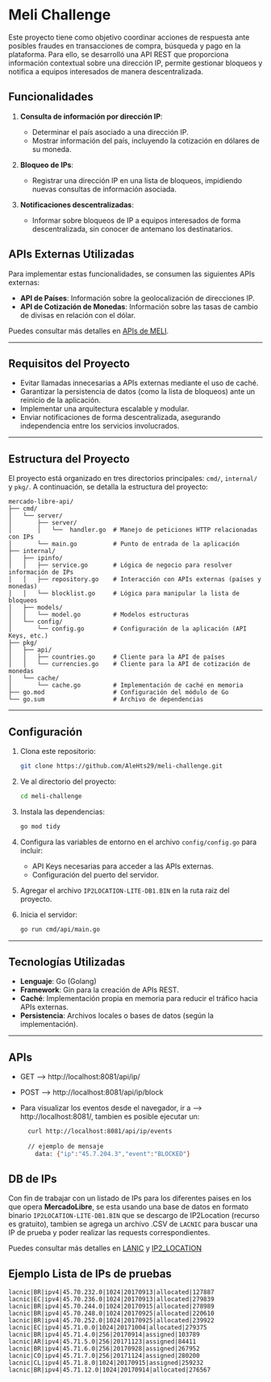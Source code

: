 # Meli Challenge

Este proyecto tiene como objetivo coordinar acciones de respuesta ante posibles fraudes en transacciones de compra, búsqueda y pago en la plataforma. Para ello, se desarrolló una API REST que proporciona información contextual sobre una dirección IP, permite gestionar bloqueos y notifica a equipos interesados de manera descentralizada.

## Funcionalidades

1. **Consulta de información por dirección IP**:
    - Determinar el país asociado a una dirección IP.
    - Mostrar información del país, incluyendo la cotización en dólares de su moneda.

2. **Bloqueo de IPs**:
    - Registrar una dirección IP en una lista de bloqueos, impidiendo nuevas consultas de información asociada.

3. **Notificaciones descentralizadas**:
    - Informar sobre bloqueos de IP a equipos interesados de forma descentralizada, sin conocer de antemano los destinatarios.

## APIs Externas Utilizadas

Para implementar estas funcionalidades, se consumen las siguientes APIs externas:
- **API de Países**: Información sobre la geolocalización de direcciones IP.
- **API de Cotización de Monedas**: Información sobre las tasas de cambio de divisas en relación con el dólar.

Puedes consultar más detalles en [APIs de MELI](https://developers.mercadolibre.com.ar/es_ar/ubicacion-y-monedas#close).

---

## Requisitos del Proyecto

- Evitar llamadas innecesarias a APIs externas mediante el uso de caché.
- Garantizar la persistencia de datos (como la lista de bloqueos) ante un reinicio de la aplicación.
- Implementar una arquitectura escalable y modular.
- Enviar notificaciones de forma descentralizada, asegurando independencia entre los servicios involucrados.

---

## Estructura del Proyecto

El proyecto está organizado en tres directorios principales: `cmd/`, `internal/` y `pkg/`. A continuación, se detalla la estructura del proyecto:

```text
mercado-libre-api/
├── cmd/
│   └── server/
│       ├── server/
│       │   └──  handler.go  # Manejo de peticiones HTTP relacionadas con IPs
│       └── main.go          # Punto de entrada de la aplicación
├── internal/
│   ├── ipinfo/
│   │   ├── service.go       # Lógica de negocio para resolver información de IPs
│   │   ├── repository.go    # Interacción con APIs externas (países y monedas)
│   │   └── blocklist.go     # Lógica para manipular la lista de bloqueos
│   ├── models/
│   │   └── model.go         # Modelos estructuras
│   └── config/
│       └── config.go        # Configuración de la aplicación (API Keys, etc.)
├── pkg/
│   ├── api/
│   │   ├── countries.go     # Cliente para la API de países
│   │   └── currencies.go    # Cliente para la API de cotización de monedas
│   └── cache/
│       └── cache.go         # Implementación de caché en memoria
├── go.mod                   # Configuración del módulo de Go
└── go.sum                   # Archivo de dependencias
```

---

## Configuración

1. Clona este repositorio:
   ```bash
   git clone https://github.com/AleHts29/meli-challenge.git
   ```
2. Ve al directorio del proyecto:
   ```bash
   cd meli-challenge
   ```
3. Instala las dependencias:
   ```bash
   go mod tidy
   ```
4. Configura las variables de entorno en el archivo `config/config.go` para incluir:
    - API Keys necesarias para acceder a las APIs externas.
    - Configuración del puerto del servidor.
   
5. Agregar el archivo `IP2LOCATION-LITE-DB1.BIN` en la ruta raiz del proyecto.
   
6. Inicia el servidor:
   ```bash
   go run cmd/api/main.go
   ```

---

## Tecnologías Utilizadas

- **Lenguaje**: Go (Golang)
- **Framework**: Gin para la creación de APIs REST.
- **Caché**: Implementación propia en memoria para reducir el tráfico hacia APIs externas.
- **Persistencia**: Archivos locales o bases de datos (según la implementación).

---

## APIs
- GET    --> http://localhost:8081/api/ip/<IP>
- POST   --> http://localhost:8081/api/ip/block


- Para visualizar los eventos desde el navegador, ir a --> http://localhost:8081/, tambien es posible ejecutar un:
   ```bash
     curl http://localhost:8081/api/ip/events
     
     // ejemplo de mensaje
       data: {"ip":"45.7.204.3","event":"BLOCKED"}
   ```



## DB de IPs

Con fin de trabajar con un listado de IPs para los diferentes paises en los que opera **MercadoLibre**, se esta usando una base de datos en formato binario `IP2LOCATION-LITE-DB1.BIN` que se descargo de IP2Location (recurso es gratuito), tambien se agrega un archivo .CSV de `LACNIC` para buscar una IP de prueba y poder realizar las requests correspondientes.

Puedes consultar más detalles en [LANIC](https://ftp.lacnic.net/pub/stats/lacnic/) y [IP2_LOCATION](https://lite.ip2location.com/database-download)




## Ejemplo Lista de IPs de pruebas
```csv
lacnic|BR|ipv4|45.70.232.0|1024|20170913|allocated|127887
lacnic|EC|ipv4|45.70.236.0|1024|20170913|allocated|279839
lacnic|BR|ipv4|45.70.244.0|1024|20170915|allocated|278989
lacnic|BR|ipv4|45.70.248.0|1024|20170925|allocated|220610
lacnic|BR|ipv4|45.70.252.0|1024|20170925|allocated|239922
lacnic|EC|ipv4|45.71.0.0|1024|20171004|allocated|279375
lacnic|BR|ipv4|45.71.4.0|256|20170914|assigned|103789
lacnic|AR|ipv4|45.71.5.0|256|20171123|assigned|84411
lacnic|BR|ipv4|45.71.6.0|256|20170928|assigned|267952
lacnic|CO|ipv4|45.71.7.0|256|20171124|assigned|280200
lacnic|CL|ipv4|45.71.8.0|1024|20170915|assigned|259232
lacnic|BR|ipv4|45.71.12.0|1024|20170914|allocated|276567
```
